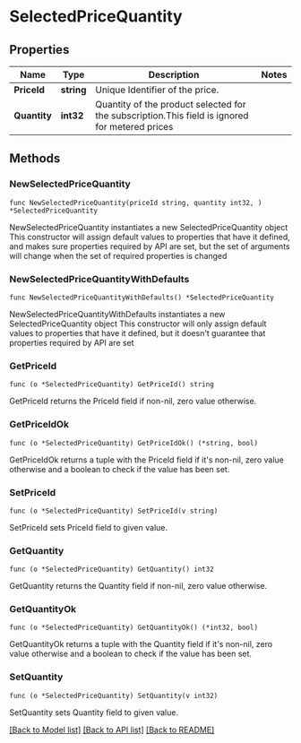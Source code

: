 # SelectedPriceQuantity

## Properties

Name | Type | Description | Notes
------------ | ------------- | ------------- | -------------
**PriceId** | **string** | Unique Identifier of the price. | 
**Quantity** | **int32** | Quantity of the product selected for the subscription.This field is ignored for metered prices | 

## Methods

### NewSelectedPriceQuantity

`func NewSelectedPriceQuantity(priceId string, quantity int32, ) *SelectedPriceQuantity`

NewSelectedPriceQuantity instantiates a new SelectedPriceQuantity object
This constructor will assign default values to properties that have it defined,
and makes sure properties required by API are set, but the set of arguments
will change when the set of required properties is changed

### NewSelectedPriceQuantityWithDefaults

`func NewSelectedPriceQuantityWithDefaults() *SelectedPriceQuantity`

NewSelectedPriceQuantityWithDefaults instantiates a new SelectedPriceQuantity object
This constructor will only assign default values to properties that have it defined,
but it doesn't guarantee that properties required by API are set

### GetPriceId

`func (o *SelectedPriceQuantity) GetPriceId() string`

GetPriceId returns the PriceId field if non-nil, zero value otherwise.

### GetPriceIdOk

`func (o *SelectedPriceQuantity) GetPriceIdOk() (*string, bool)`

GetPriceIdOk returns a tuple with the PriceId field if it's non-nil, zero value otherwise
and a boolean to check if the value has been set.

### SetPriceId

`func (o *SelectedPriceQuantity) SetPriceId(v string)`

SetPriceId sets PriceId field to given value.


### GetQuantity

`func (o *SelectedPriceQuantity) GetQuantity() int32`

GetQuantity returns the Quantity field if non-nil, zero value otherwise.

### GetQuantityOk

`func (o *SelectedPriceQuantity) GetQuantityOk() (*int32, bool)`

GetQuantityOk returns a tuple with the Quantity field if it's non-nil, zero value otherwise
and a boolean to check if the value has been set.

### SetQuantity

`func (o *SelectedPriceQuantity) SetQuantity(v int32)`

SetQuantity sets Quantity field to given value.



[[Back to Model list]](../README.md#documentation-for-models) [[Back to API list]](../README.md#documentation-for-api-endpoints) [[Back to README]](../README.md)


